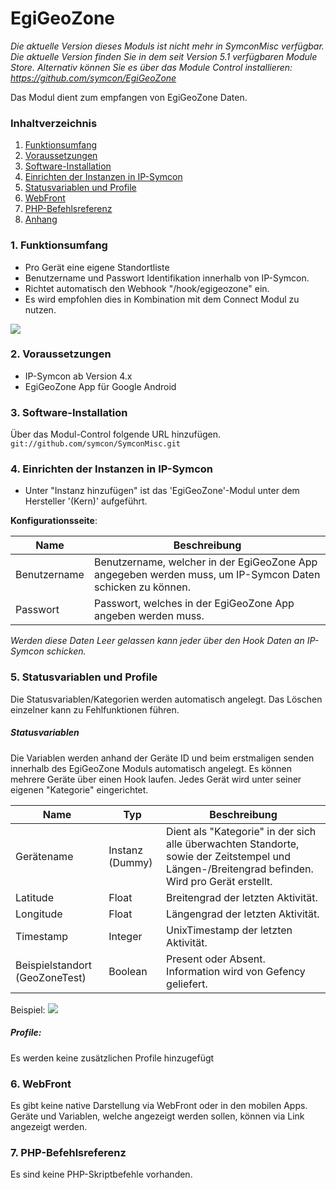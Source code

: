 # EgiGeoZone

_Die aktuelle Version dieses Moduls ist nicht mehr in SymconMisc verfügbar._
_Die aktuelle Version finden Sie in dem seit Version 5.1 verfügbaren Module Store._
_Alternativ können Sie es über das Module Control installieren: https://github.com/symcon/EgiGeoZone_

Das Modul dient zum empfangen von EgiGeoZone Daten.

### Inhaltverzeichnis

1. [Funktionsumfang](#1-funktionsumfang)
2. [Voraussetzungen](#2-voraussetzungen)
3. [Software-Installation](#3-software-installation)
4. [Einrichten der Instanzen in IP-Symcon](#4-einrichten-der-instanzen-in-ip-symcon)
5. [Statusvariablen und Profile](#5-statusvariablen-und-profile)
6. [WebFront](#6-webfront)
7. [PHP-Befehlsreferenz](#7-php-befehlsreferenz)
8. [Anhang](#8-anhang)


### 1. Funktionsumfang

* Pro Gerät eine eigene Standortliste
* Benutzername und Passwort Identifikation innerhalb von IP-Symcon.
* Richtet automatisch den Webhook "/hook/egigeozone" ein.
 * Es wird empfohlen dies in Kombination mit dem Connect Modul zu nutzen.

![](EgiGeoZone-InAppConfig.png)

### 2. Voraussetzungen

- IP-Symcon ab Version 4.x
- EgiGeoZone App für Google Android

### 3. Software-Installation

Über das Modul-Control folgende URL hinzufügen.
`git://github.com/symcon/SymconMisc.git`

### 4. Einrichten der Instanzen in IP-Symcon

- Unter "Instanz hinzufügen" ist das 'EgiGeoZone'-Modul unter dem Hersteller '(Kern)' aufgeführt.

__Konfigurationsseite__:

Name         | Beschreibung
------------ | ---------------------------------
Benutzername | Benutzername, welcher in der EgiGeoZone App angegeben werden muss, um IP-Symcon Daten schicken zu können.
Passwort     | Passwort, welches in der EgiGeoZone App angeben werden muss.

_Werden diese Daten Leer gelassen kann jeder über den Hook Daten an IP-Symcon schicken._

### 5. Statusvariablen und Profile

Die Statusvariablen/Kategorien werden automatisch angelegt. Das Löschen einzelner kann zu Fehlfunktionen führen.

##### Statusvariablen
Die Variablen werden anhand der Geräte ID und beim erstmaligen senden innerhalb des EgiGeoZone Moduls automatisch angelegt. Es können mehrere Geräte über einen Hook laufen. Jedes Gerät wird unter seiner eigenen "Kategorie" eingerichtet.

Name                           | Typ             | Beschreibung
------------------------------ | --------------- | ----------------
Gerätename                     | Instanz (Dummy) | Dient als "Kategorie" in der sich alle überwachten Standorte, sowie der Zeitstempel und Längen-/Breitengrad befinden. Wird pro Gerät erstellt.
Latitude                       | Float           | Breitengrad der letzten Aktivität.
Longitude                      | Float           | Längengrad der letzten Aktivität.
Timestamp                      | Integer         | UnixTimestamp der letzten Aktivität.
Beispielstandort (GeoZoneTest) | Boolean         | Present oder Absent. Information wird von Gefency geliefert.

Beispiel:
![](EgiGeoZone-Variablen.png)

##### Profile:

Es werden keine zusätzlichen Profile hinzugefügt

### 6. WebFront

Es gibt keine native Darstellung via WebFront oder in den mobilen Apps.
Geräte und Variablen, welche angezeigt werden sollen, können via Link angezeigt werden.

### 7. PHP-Befehlsreferenz

Es sind keine PHP-Skriptbefehle vorhanden.
